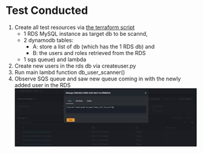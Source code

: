 # Test Conducted

1. Create all test resources via [the terraform script](../terraform_infra/infra.tf)  
    - 1 RDS MySQL instance as target db to be scannd,  
    - 2 dynamodb tables:
        - A: store a list of db (which has the 1 RDS db) and  
        - B: the users and roles retrieved from the RDS  
    - 1 sqs queue) and lambda  
2. Create new users in the rds db via createuser.py  
3. Run main lambd function db_user_scanner()
3. Observe SQS queue and saw new queue coming in with the newly added user in the RDS ![Sample SQS message](sample_sqs_message.png)
